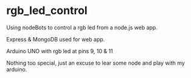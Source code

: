 rgb_led_control
===============

Using nodeBots to control a rgb led from a node.js web app.

Express &amp; MongoDB used for web app.

Arduino UNO with rgb led at pins 9, 10 &amp; 11

Nothing too special, just an excuse to lear some node and play with my arduino.
